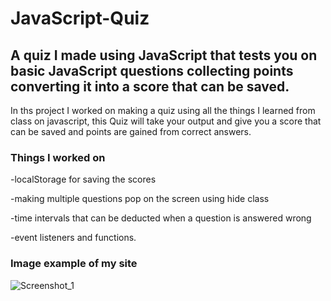 # JavaScript-Quiz

## A quiz I made using JavaScript that tests you on basic JavaScript questions collecting points converting it into a score that can be saved.

In ths project I worked on making a quiz using all the things I learned from class on javascript, this Quiz will take your output and give you a score that can be saved and points are gained from correct answers.

### Things I worked on
-localStorage for saving the scores 

-making multiple questions pop on the screen using hide class

-time intervals that can be deducted when a question is answered wrong

-event listeners and functions.

### Image example of my site
![Screenshot_1](https://user-images.githubusercontent.com/126214677/229201202-1c133d37-b1ed-4614-926e-9630c0f663bb.png)
